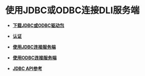 # 使用JDBC或ODBC连接DLI服务端<a name="dli_01_0222"></a>

-   **[下载JDBC或ODBC驱动包](下载JDBC或ODBC驱动包.md)**  

-   **[认证](认证.md)**  

-   **[使用JDBC连接服务端](使用JDBC连接服务端.md)**  

-   **[使用ODBC连接服务端](使用ODBC连接服务端.md)**  

-   **[JDBC API参考](JDBC-API参考.md)**  


